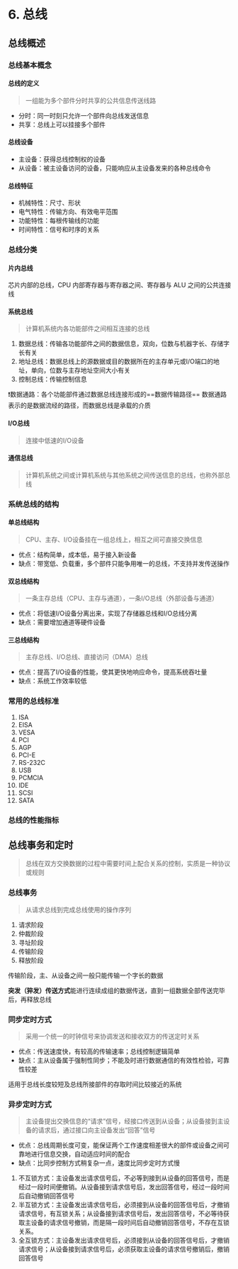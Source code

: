 # 6. 总线

## 总线概述

### 总线基本概念

#### 总线的定义

> 一组能为多个部件分时共享的公共信息传送线路

- 分时：同一时刻只允许一个部件向总线发送信息
- 共享：总线上可以挂接多个部件

#### 总线设备

- 主设备：获得总线控制权的设备
- 从设备：被主设备访问的设备，只能响应从主设备发来的各种总线命令

#### 总线特征

- 机械特性：尺寸、形状
- 电气特性：传输方向、有效电平范围
- 功能特性：每根传输线的功能
- 时间特性：信号和时序的关系

### 总线分类

#### 片内总线

芯片内部的总线，CPU 内部寄存器与寄存器之间、寄存器与 ALU 之间的公共连接线

#### 系统总线

> 计算机系统内各功能部件之间相互连接的总线

1. 数据总线：传输各功能部件之间的数据信息，双向，位数与机器字长、存储字长有关
2. 地址总线：数据总线上的源数据或目的数据所在的主存单元或I/O端口的地址，单向，位数与主存地址空间大小有关
3. 控制总线：传输控制信息

:heavy_exclamation_mark:数据通路：各个功能部件通过数据总线连接形成的==数据传输路径==
数据通路表示的是数据流经的路径，而数据总线是承载的介质

#### I/O总线

> 连接中低速的I/O设备

#### 通信总线

> 计算机系统之间或计算机系统与其他系统之间传送信息的总线，也称外部总线

### 系统总线的结构

#### 单总线结构

> CPU、主存、I/O设备挂在一组总线上，相互之间可直接交换信息

- 优点：结构简单，成本低，易于接入新设备
- 缺点：带宽低、负载重，多个部件只能争用唯一的总线，不支持并发传送操作

#### 双总线结构

> 一条主存总线（CPU、主存与通道），一条I/O总线（外部设备与通道）

- 优点：将低速I/O设备分离出来，实现了存储器总线和I/O总线分离
- 缺点：需要增加通道等硬件设备

#### 三总线结构

> 主存总线、I/O总线、直接访问（DMA）总线

- 优点：提高了I/O设备的性能，使其更快地响应命令，提高系统吞吐量
- 缺点：系统工作效率较低

### 常用的总线标准

1. ISA
2. EISA
3. VESA
4. PCI
5. AGP
6. PCI-E
7. RS-232C
8. USB
9. PCMCIA
10. IDE
11. SCSI
12. SATA

### 总线的性能指标

## 总线事务和定时

> 总线在双方交换数据的过程中需要时间上配合关系的控制，实质是一种协议或规则

### 总线事务

> 从请求总线到完成总线使用的操作序列

1. 请求阶段
2. 仲裁阶段
3. 寻址阶段
4. 传输阶段
5. 释放阶段

传输阶段，主、从设备之间一般只能传输一个字长的数据

**突发（猝发）传送方式**能进行连续成组的数据传送，直到一组数据全部传送完毕后，再释放总线

### 同步定时方式

> 采用一个统一的时钟信号来协调发送和接收双方的传送定时关系

- 优点：传送速度快，有较高的传输速率；总线控制逻辑简单
- 缺点：主从设备属于强制性同步；不能及时进行数据通信的有效性检验，可靠性较差

适用于总线长度较短及总线所接部件的存取时间比较接近的系统

### 异步定时方式

> 主设备提出交换信息的“请求”信号，经接口传送到从设备；从设备接到主设备的请求后，通过接口向主设备发出“回答”信号

- 优点：总线周期长度可变，能保证两个工作速度相差很大的部件或设备之间可靠地进行信息交换，自动适应时间的配合
- 缺点：比同步控制方式稍复杂一点，速度比同步定时方式慢

1. 不互锁方式：主设备发出请求信号后，不必等到接到从设备的回答信号，而是经过一段时间便撤销。从设备接到请求信号后，发出回答信号，经过一段时间后自动撤销回答信号
2. 半互锁方式：主设备发出请求信号后，必须接到从设备的回答信号后，才撤销请求信号，有互锁关系；从设备接到请求信号后，发出回答信号，不必等待获取主设备的请求信号撤销，而是隔一段时间后自动撤销回答信号，不存在互锁关系。
3. 全互锁方式：主设备发出请求信号后，必须接到从设备的回答信号后，才撤销请求信号；从设备接到请求信号后，必须获取主设备的请求信号撤销后，撤销回答信号
